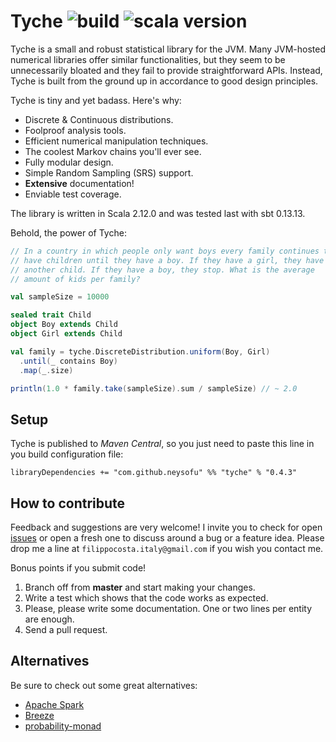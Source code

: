 # Tyche ![build](https://travis-ci.org/neysofu/tyche.svg?branch=master) ![scala version](https://img.shields.io/badge/scala-2.12.0-blue.svg)
Tyche is a small and robust statistical library for the JVM. Many JVM-hosted numerical libraries offer similar functionalities, but they seem to be unnecessarily bloated and they fail to provide straightforward APIs. Instead, Tyche is built from the ground up in accordance to good design principles.

Tyche is tiny and yet badass. Here's why:

- Discrete & Continuous distributions.
- Foolproof analysis tools.
- Efficient numerical manipulation techniques.
- The coolest Markov chains you'll ever see.
- Fully modular design.
- Simple Random Sampling (SRS) support.
- **Extensive** documentation!
- Enviable test coverage.

The library is written in Scala 2.12.0 and was tested last with sbt 0.13.13.

Behold, the power of Tyche:

```scala
// In a country in which people only want boys every family continues to
// have children until they have a boy. If they have a girl, they have
// another child. If they have a boy, they stop. What is the average
// amount of kids per family?

val sampleSize = 10000

sealed trait Child
object Boy extends Child
object Girl extends Child

val family = tyche.DiscreteDistribution.uniform(Boy, Girl)
  .until(_ contains Boy)
  .map(_.size)

println(1.0 * family.take(sampleSize).sum / sampleSize) // ~ 2.0
```

## Setup
Tyche is published to *Maven Central*, so you just need to paste this line in you build configuration file:

	libraryDependencies += "com.github.neysofu" %% "tyche" % "0.4.3"

## How to contribute
Feedback and suggestions are very welcome! I invite you to check for open [issues](https://github.com/neysofu/tyche/issues) or open a fresh one to discuss around a bug or a feature idea. Please drop me a line at `filippocosta.italy@gmail.com` if you wish you contact me.

Bonus points if you submit code!

1. Branch off from **master** and start making your changes.
2. Write a test which shows that the code works as expected.
3. Please, please write some documentation. One or two lines per entity are enough.
4. Send a pull request.

## Alternatives
Be sure to check out some great alternatives:

- [Apache Spark](http://spark.apache.org/docs/latest/mllib-statistics.html)
- [Breeze](https://github.com/scalanlp/breeze)
- [probability-monad](https://github.com/jliszka/probability-monad)
